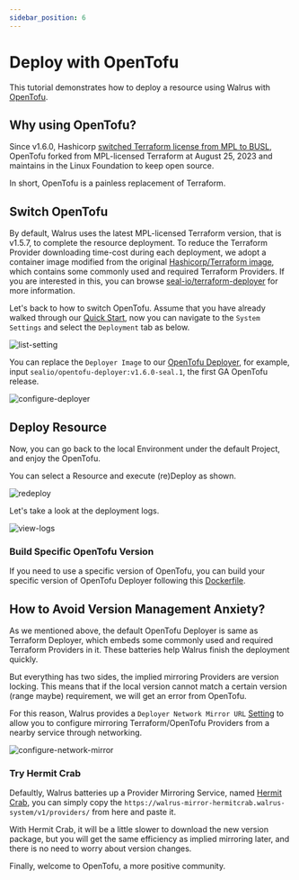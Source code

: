 ```yaml
---
sidebar_position: 6
---
```


# Deploy with OpenTofu

This tutorial demonstrates how to deploy a resource using Walrus with [OpenTofu](https://opentofu.org/manifesto/).

## Why using OpenTofu?

Since v1.6.0, Hashicorp [switched Terraform license from MPL to BUSL](https://github.com/hashicorp/terraform/pull/33678), OpenTofu forked from MPL-licensed Terraform at August 25, 2023 and maintains in the Linux Foundation to keep open source.

In short, OpenTofu is a painless replacement of Terraform.

## Switch OpenTofu

By default, Walrus uses the latest MPL-licensed Terraform version, that is v1.5.7, to complete the resource deployment. To reduce the Terraform Provider downloading time-cost during each deployment, we adopt a container image modified from the original [Hashicorp/Terraform image](https://hub.docker.com/r/hashicorp/terraform), which contains some commonly used and required Terraform Providers. If you are interested in this, you can browse [seal-io/terraform-deployer](https://github.com/seal-io/terraform-deployer) for more information.

Let's back to how to switch OpenTofu. Assume that you have already walked through our [Quick Start](../quickstart), now you can navigate to the `System Settings` and select the `Deployment` tab as below.

![list-setting](/img/v0.5.0/tutorials/deploy-with-opentofu/list-setting.png)

You can replace the `Deployer Image` to our [OpenTofu Deployer](https://hub.docker.com/r/sealio/opentofu-deployer/tags), for example, input `sealio/opentofu-deployer:v1.6.0-seal.1`, the first GA OpenTofu release.

![configure-deployer](/img/v0.5.0/tutorials/deploy-with-opentofu/configure-deployer.png)

## Deploy Resource

Now, you can go back to the local Environment under the default Project, and enjoy the OpenTofu.

You can select a Resource and execute (re)Deploy as shown.

![redeploy](/img/v0.5.0/tutorials/deploy-with-opentofu/redeploy.png)

Let's take a look at the deployment logs.

![view-logs](/img/v0.5.0/tutorials/deploy-with-opentofu/view-logs.png)

### Build Specific OpenTofu Version

If you need to use a specific version of OpenTofu, you can build your specific version of OpenTofu Deployer following this [Dockerfile](https://github.com/seal-io/opentofu-deployer/blob/main/Dockerfile).

## How to Avoid Version Management Anxiety?

As we mentioned above, the default OpenTofu Deployer is same as Terraform Deployer, which embeds some commonly used and required Terraform Providers in it. These batteries help Walrus finish the deployment quickly.

But everything has two sides, the implied mirroring Providers are version locking. This means that if the local version cannot match a certain version (range maybe) requirement, we will get an error from OpenTofu.

For this reason, Walrus provides a `Deployer Network Mirror URL` [Setting](../settings) to allow you to configure mirroring Terraform/OpenTofu Providers from a nearby service through networking.

![configure-network-mirror](/img/v0.5.0/tutorials/deploy-with-opentofu/configure-network-mirror.png)

### Try Hermit Crab

Defaultly, Walrus batteries up a Provider Mirroring Service, named [Hermit Crab](https://github.com/seal-io/hermitcrab), you can simply copy the `https://walrus-mirror-hermitcrab.walrus-system/v1/providers/` from here and paste it.

With Hermit Crab, it will be a little slower to download the new version package, but you will get the same efficiency as implied mirroring later, and there is no need to worry about version changes.

Finally, welcome to OpenTofu, a more positive community.
